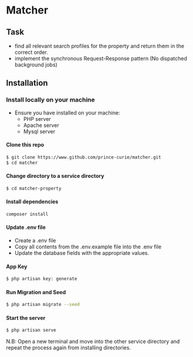 # Matcher

## Task
- find all relevant search profiles for the property and return them in the correct order.  
- implement the synchronous Request-Response pattern (No dispatched background jobs)

## Installation

### Install locally on your machine
- Ensure you have installed on your machine:
    - PHP server
    - Apache server
    - Mysql server

#### Clone this repo

```bash
$ git clone https://www.github.com/prince-curie/matcher.git
$ cd matcher
```

#### Change directory to a service directory
```bash
$ cd matcher-property
```

#### Install dependencies
```bash
composer install
```

#### Update .env file
- Create a .env file
- Copy all contents from the .env.example file into the .env file
- Update the database fields with the appropriate values.

#### App Key
```bash
$ php artisan key: generate
```
#### Run Migration and Seed
```bash
$ php artisan migrate --seed
```

#### Start the server
```bash
$ php artisan serve
```
N.B: Open a new terminal and move into the other service directory and repeat the process again from installing directories.
